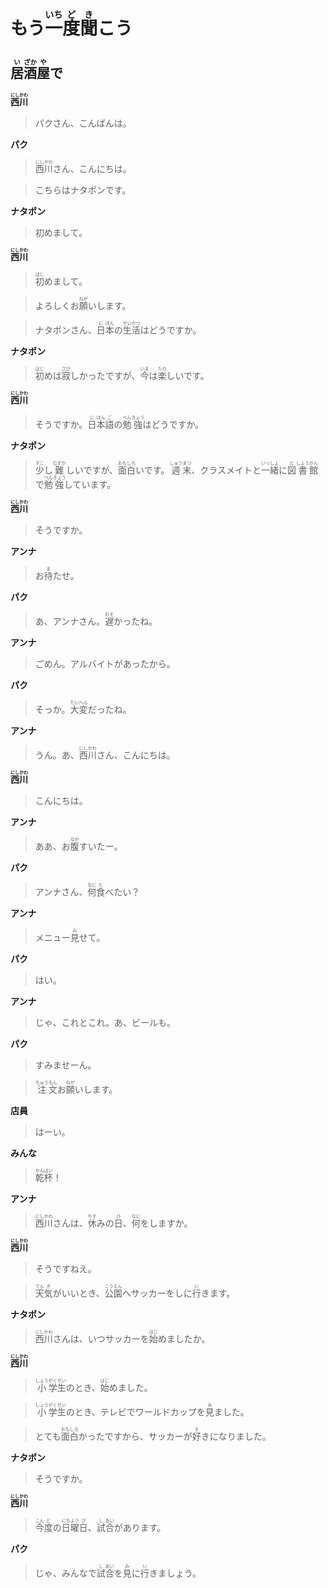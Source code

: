 # <ruby>もう<rt></rt>一<rt>いち</rt>度<rt>ど</rt>聞<rt>き</rt>こう</ruby>

## <ruby>居<rt>い</rt>酒<rt>ざか</rt>屋<rt>や</rt>で</ruby>

__<ruby>西<rt>にし</rt>川<rt>かわ</rt></ruby>__

> パクさん、こんばんは。

__パク__

> <ruby>西<rt>にし</rt>川<rt>かわ</rt>さん、こんにちは。</ruby>

> こちらはナタポンです。

__ナタポン__

> 初めまして。

__<ruby>西<rt>にし</rt>川<rt>かわ</rt></ruby>__

> <ruby>初<rt>はじ</rt>めまして。</ruby>

> <ruby>よろしくお<rt></rt>願<rt>ねが</rt>いします。</ruby>

> <ruby>ナタポンさん、<rt></rt>日<rt>に</rt>本<rt>ほん</rt>の<rt></rt>生<rt>せい</rt>活<rt>かつ</rt>はどうですか。</ruby>

__ナタポン__

> <ruby>初<rt>はじ</rt>めは<rt></rt>寂<rt>さび</rt>しかったですが、<rt></rt>今<rt>いま</rt>は<rt></rt>楽<rt>たの</rt>しいです。

__<ruby>西<rt>にし</rt>川<rt>かわ</rt></ruby>__

> <ruby>そうですか。<rt></rt>日<rt>に</rt>本<rt>ほん</rt>語<rt>ご</rt>の<rt></rt>勉<rt>べん</rt>強<rt>きょう</rt>はどうですか。</ruby>

__ナタポン__

> <ruby>少<rt>すこ</rt>し<rt></rt>難<rt>むずか</rt>しいですが、<rt></rt>面<rt>おも</rt>白<rt>しろ</rt>いです。<rt></rt>週<rt>しゅう</rt>末<rt>まつ</rt>、クラスメイトと<rt></rt>一<rt>いっ</rt>緒<rt>しょ</rt>に<rt></rt>図<rt>と</rt>書<rt>しょう</rt>館<rt>かん</rt>で<rt></rt>勉<rt>べん</rt>強<rt>きょう</rt>しています。</ruby>

__<ruby>西<rt>にし</rt>川<rt>かわ</rt></ruby>__

> そうですか。

__アンナ__

> <ruby>お<rt></rt>待<rt>ま</rt>たせ。</ruby>

__パク__

> <ruby>あ、アンナさん。<rt></rt>遅<rt>おそ</rt>かったね。</ruby>

__アンナ__

> ごめん。アルバイトがあったから。

__パク__

> <ruby>そっか。<rt></rt>大<rt>たい</rt>変<rt>へん</rt>だったね。</ruby>

__アンナ__

> <ruby>うん。あ、<rt></rt>西<rt>にし</rt>川<rt>かわ</rt>さん、こんにちは。</ruby>

__<ruby>西<rt>にし</rt>川<rt>かわ</rt></ruby>__

> こんにちは。

__アンナ__

> <ruby>ああ、お<rt></rt>腹<rt>なか</rt>すいたー。</ruby>

__パク__

> <ruby>アンナさん、<rt></rt>何<rt>なに</rt>食<rt>た</rt>べたい？</ruby>

__アンナ__

> <ruby>メニュー<rt></rt>見<rt>み</rt>せて。</ruby>

__パク__

> はい。

__アンナ__

> じゃ、これとこれ。あ、ビールも。

__パク__

> すみませーん。

> <ruby>注<rt>ちゅう</rt>文<rt>もん</rt>お<rt></rt>願<rt>ねが</rt>いします。</ruby>

__店員__

> はーい。

__みんな__

> <ruby>乾<rt>かん</rt>杯<rt>ばい</rt>！</ruby>

__アンナ__

> <ruby>西<rt>にし</rt>川<rt>かわ</rt>さんは、<rt></rt>休<rt>やす</rt>みの<rt></rt>日<rt>ひ</rt>、<rt></rt>何<rt>なに</rt>をしますか。</ruby>

__<ruby>西<rt>にし</rt>川<rt>かわ</rt></ruby>__

> そうですねえ。

> <ruby>天<rt>てん</rt>気<rt>き</rt>がいいとき、<rt></rt>公<rt>こう</rt>園<rt>えん</rt>へサッカーをしに<rt></rt>行<rt>い</rt>きます。</ruby>

__ナタポン__

> <ruby>西<rt>にし</rt>川<rt>かわ</rt>さんは、いつサッカーを<rt></rt>始<rt>はじ</rt>めましたか。</ruby>

__<ruby>西<rt>にし</rt>川<rt>かわ</rt></ruby>__

> <ruby>小<rt>しょう</rt>学<rt>がく</rt>生<rt>せい</rt>のとき、<rt></rt>始<rt>はじ</rt>めました。</ruby>

> <ruby>小<rt>しょう</rt>学<rt>がく</rt>生<rt>せい</rt>のとき、テレビでワールドカップを<rt></rt>見<rt>み</rt>ました。</ruby>

> <ruby>とても<rt></rt>面<rt>おも</rt>白<rt>しろ</rt>かったですから、サッカーが<rt></rt>好<rt>す</rt>きになりました。</ruby>

__ナタポン__

> そうですか。

__<ruby>西<rt>にし</rt>川<rt>かわ</rt></ruby>__

> <ruby>今<rt>こん</rt>度<rt>ど</rt>の<rt></rt>日<rt>にち</rt>曜<rt>よう</rt>日<rt>び</rt>、<rt></rt>試<rt>し</rt>合<rt>あい</rt>があります。</ruby>

__パク__

> <ruby>じゃ、みんなで<rt></rt>試<rt>し</rt>合<rt>あい</rt>を<rt></rt>見<rt>み</rt>に<rt></rt>行<rt>い</rt>きましょう。</ruby>
